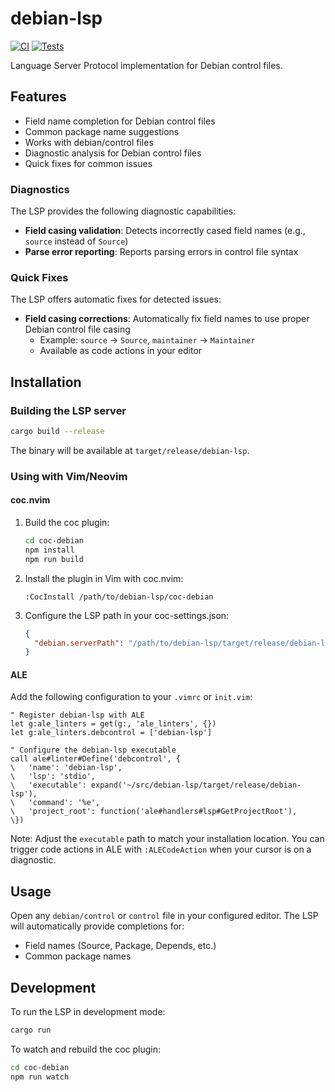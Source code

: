 # debian-lsp

[![CI](https://github.com/jelmer/debian-lsp/actions/workflows/ci.yml/badge.svg)](https://github.com/jelmer/debian-lsp/actions/workflows/ci.yml)
[![Tests](https://github.com/jelmer/debian-lsp/actions/workflows/test.yml/badge.svg)](https://github.com/jelmer/debian-lsp/actions/workflows/test.yml)

Language Server Protocol implementation for Debian control files.

## Features

- Field name completion for Debian control files
- Common package name suggestions
- Works with debian/control files
- Diagnostic analysis for Debian control files
- Quick fixes for common issues

### Diagnostics

The LSP provides the following diagnostic capabilities:

- **Field casing validation**: Detects incorrectly cased field names (e.g., `source` instead of `Source`)
- **Parse error reporting**: Reports parsing errors in control file syntax

### Quick Fixes

The LSP offers automatic fixes for detected issues:

- **Field casing corrections**: Automatically fix field names to use proper Debian control file casing
  - Example: `source` → `Source`, `maintainer` → `Maintainer`
  - Available as code actions in your editor

## Installation

### Building the LSP server

```bash
cargo build --release
```

The binary will be available at `target/release/debian-lsp`.

### Using with Vim/Neovim

#### coc.nvim

1. Build the coc plugin:
   ```bash
   cd coc-debian
   npm install
   npm run build
   ```

2. Install the plugin in Vim with coc.nvim:
   ```vim
   :CocInstall /path/to/debian-lsp/coc-debian
   ```

3. Configure the LSP path in your coc-settings.json:
   ```json
   {
     "debian.serverPath": "/path/to/debian-lsp/target/release/debian-lsp"
   }
   ```

#### ALE

Add the following configuration to your `.vimrc` or `init.vim`:

```vim
" Register debian-lsp with ALE
let g:ale_linters = get(g:, 'ale_linters', {})
let g:ale_linters.debcontrol = ['debian-lsp']

" Configure the debian-lsp executable
call ale#linter#Define('debcontrol', {
\   'name': 'debian-lsp',
\   'lsp': 'stdio',
\   'executable': expand('~/src/debian-lsp/target/release/debian-lsp'),
\   'command': '%e',
\   'project_root': function('ale#handlers#lsp#GetProjectRoot'),
\})
```

Note: Adjust the `executable` path to match your installation location. You can trigger code actions in ALE with `:ALECodeAction` when your cursor is on a diagnostic.

## Usage

Open any `debian/control` or `control` file in your configured editor. The LSP will automatically provide completions for:
- Field names (Source, Package, Depends, etc.)
- Common package names

## Development

To run the LSP in development mode:
```bash
cargo run
```

To watch and rebuild the coc plugin:
```bash
cd coc-debian
npm run watch
```